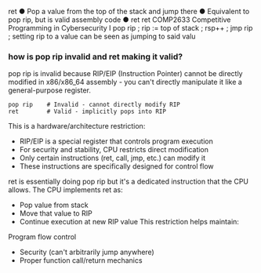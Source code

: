 ret
 ● Pop a value from the top of the stack and jump there
 ● Equivalent to pop rip, but is valid assembly code
 ● ret
 ret 
COMP2633 Competitive Programming in Cybersecurity I
 pop rip ; rip := top of stack ; rsp++
 ; jmp rip ; setting rip to a value can be seen as 
jumping to said valu


### how is pop rip invalid and ret making it valid?

pop rip is invalid because RIP/EIP (Instruction Pointer) cannot be directly modified in x86/x86_64 assembly - you can't directly manipulate it like a general-purpose register.


```
pop rip    # Invalid - cannot directly modify RIP
ret        # Valid - implicitly pops into RIP
```


This is a hardware/architecture restriction:

- RIP/EIP is a special register that controls program execution
- For security and stability, CPU restricts direct modification
- Only certain instructions (ret, call, jmp, etc.) can modify it
- These instructions are specifically designed for control flow


ret is essentially doing pop rip but it's a dedicated instruction that the CPU allows. The CPU implements ret as:

- Pop value from stack
- Move that value to RIP
- Continue execution at new RIP value
This restriction helps maintain:

Program flow control
- Security (can't arbitrarily jump anywhere)
- Proper function call/return mechanics